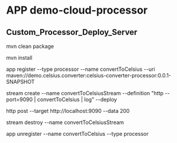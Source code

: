 # APP demo-cloud-processor
## Custom_Processor_Deploy_Server

mvn clean package

mvn install

app register --type processor --name convertToCelsius --uri maven://demo.celsius.converter:celsius-converter-processor:0.0.1-SNAPSHOT

stream create --name convertToCelsiusStream --definition "http  --port=9090 | convertToCelsius | log" --deploy

http post --target http://localhost:9090 --data 200

stream destroy --name convertToCelsiusStream

app unregister --name convertToCelsius --type processor
